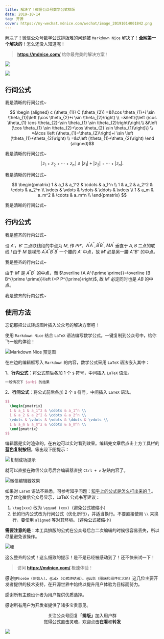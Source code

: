 ```yaml
---
title: 解决了！微信公众号数学公式排版
date: 2019-10-14
tag: 开源
cover: https://my-wechat.mdnice.com/wechat/image_20191014001842.png
---
```


解决了！微信公众号数学公式排版难的问题被 `Markdown Nice` 解决了！**全网第一个解决的**！怎么还没人知道呢！

> **https://mdnice.com/** 给你最完美的解决方案！

![](https://my-wechat.mdnice.com/wechat/image_20191013231418.png)

![](https://my-wechat.mdnice.com/wechat/image_20191014001842.png)

## 行间公式

我是清晰的行间公式~

$$
\begin {aligned} c (\theta_{1}) C (\theta_{2}) =&(\cos \theta_{1}+i 
\sin \theta_{1})\left (\cos \theta_{2}+i \sin \theta_{2}\right) \\ 
=&\left\{\left (\cos \theta_{1} \cos \theta_{2}-\sin \theta_{1} \sin
\theta_{2}\right)\right.\\ &i\left (\cos \theta_{1} \sin 
\theta_{2}+\cos \theta_{2} \sin \theta_{1}\right)\} \\ =&\cos \left 
(\theta_{1}+\theta_{2}\right)+i \sin \left (\theta_{1}+\theta_{2}\right)
\\ =&c\left (\theta_{1}+\theta_{2}\right) \end {aligned}$$

我是清晰的行间公式~

$$
\left|z_{1}+z_{2}+\cdots+z_{n}\right| \leqslant\left|z_{1}\right|+\left|z_{2}\right|+\cdots+\left|z_{n}\right|.$$

我是清晰的行间公式~

$$
  \begin{pmatrix}
  1 & a_1 & a_1^2 & \cdots & a_1^n \\
  1 & a_2 & a_2^2 & \cdots & a_2^n \\
  \vdots & \vdots & \vdots & \ddots & \vdots \\
  1 & a_m & a_m^2 & \cdots & a_m^n \\
  \end{pmatrix}
$$

我是清晰的行间公式~

## 行内公式

我是整齐的行内公式~

设 $A'$，$B'$ 二点联线段的中点为 $M$, 作 $PP'$，$A^{\prime} A^{\prime \prime}, B^{\prime} B^{\prime \prime}, M A^{\prime}$ 垂直于 $A,B$
二点的联线 $l$ 由于 $M$ 是梯形 $A^{\prime} A^{\prime \prime} B^{\prime \prime} B^{\prime}$ 一个腰的 $A'$ 中点，故 $M'$ 必是另一腰 $A''B''$ 的中点。

我是整齐的行内公式~

由于 $M'$ 是 $A^{\prime \prime}B^{\prime \prime}$ 的中点，而 $\overline {A A^{\prime \prime}}=\overline 
{B B^{\prime \prime}}\left (=P P^{\prime}\right)$, 故 $M'$ 必定同时也是 $AB$ 的中点。

我是整齐的行内公式~

## 使用方法

忘记那把公式转成图片插入公众号的解决方案吧！

使用 `Markdown Nice` 结合 `LaTeX` 语法编写数学公式，一键复制到公众号中，给你飞一般的体验！

![Markdown Nice 预览图](https://my-wechat.mdnice.com/wechat/image_20191013233758.png)

在左边的编辑框写入 `Markdown` 的内容，数学公式采用 `LaTeX` 语法嵌入其中：

1、**行内公式**：将公式前后各加 1 个 `$` 符号，中间插入 `LaTeX` 语法。

```tex
一般情况下 $a+b$ 的结果
```

2、**行间公式**：将公式前后各加 2 个 `$` 符号，中间插入 `LaTeX` 语法。

```tex
$$
  \begin{pmatrix}
  1 & a_1 & a_1^2 & \cdots & a_1^n \\
  1 & a_2 & a_2^2 & \cdots & a_2^n \\
  \vdots & \vdots & \vdots & \ddots & \vdots \\
  1 & a_m & a_m^2 & \cdots & a_m^n \\
  \end{pmatrix}
$$
```

编辑器是实时渲染的，在右边可以实时看到效果。编辑完文章后点击上方工具栏的**蓝色复制按钮**，等出现下图提示：

![复制成功提示](https://my-wechat.mdnice.com/wechat/image_20191013234050.png)

就可以直接在微信公众号后台编辑器直接 `Ctrl + v` 粘贴内容了。

![微信编辑器效果](https://my-wechat.mdnice.com/wechat/image_20191013234234.png)

如果对 `LaTeX` 语法不熟悉，可参考知乎问题：[知乎上的公式是怎么打出来的？](https://www.zhihu.com/question/31298277 "知乎上的公式是怎么打出来的？")。为了优化微信公众号显示，LaTeX 公式书写建议：

1. `\tag{xxx}` 改为 `\qquad (xxx)`（避免公式被缩小）
2. 长的行内公式改为行间公式（优化断行），并适当换行。不要直接使用 `\\` 来换行，要使用 `aligned` 等对其环境。（避免公式被缩小）

**需要注意的是**：本工具排版的公式在公众号后台二次编辑的时候很容易丢失，所以尽量避免该操作。

![哇](https://my-wechat.mdnice.com/wechat/image_20191014001401.png)

这么整齐的公式！这么细致的提示！是不是已经被感动到了！还不快来试一下！

> 访问 **https://mdnice.com/** 极速体验！

感谢`@Phoebe（创始人）`、`@idx（公式终结者）`、`@云影（图床和组件化大佬）`这几位主要开发者提供的技术支持，在开源世界中始终以提升用户体验为目标而努力。

感谢所有主题设计者为用户提供优质选择。

感谢所有用户为开发者提供了诸多宝贵意见。

<span style="display:block;text-align:center;">关注公众号回复<strong>「排版」</strong>加入用户群</span>
<span style="display:block;text-align:center;">觉得公式直击灵魂，欢迎点击<strong>在看</strong>和<strong>转发</strong></span>

![](https://imgkr.cn-bj.ufileos.com/741c4d5c-cfb4-43d9-858b-146661b590df.gif)